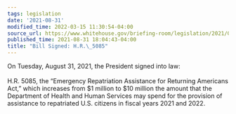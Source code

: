 ```yaml
---
tags: legislation
date: '2021-08-31'
modified_time: 2022-03-15 11:30:54-04:00
source_url: https://www.whitehouse.gov/briefing-room/legislation/2021/08/31/bill-signed-h-r-5085/
published_time: 2021-08-31 18:04:43-04:00
title: "Bill Signed: H.R.\_5085"
---
```

 
On Tuesday, August 31, 2021, the President signed into law:  
   
H.R. 5085, the “Emergency Repatriation Assistance for Returning
Americans Act,” which increases from $1 million to $10 million the
amount that the Department of Health and Human Services may spend for
the provision of assistance to repatriated U.S. citizens in fiscal years
2021 and 2022.
